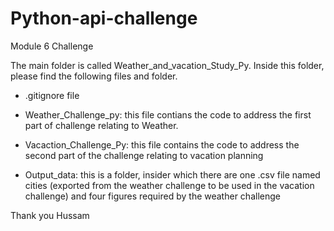 # Python-api-challenge

Module 6 Challenge

The main folder is called Weather_and_vacation_Study_Py. Inside this folder, please find the following files and folder.

- .gitignore file

- Weather_Challenge_py: this file contians the code to address the first part of challenge relating to Weather.

- Vacaction_Challenge_Py: this file contains the code to address the second part of the challenge relating to vacation planning

- Output_data: this is a folder, insider which there are one .csv file named cities (exported from the weather challenge to be used in the vacation challenge) and four figures required by the weather challenge 

Thank you
Hussam